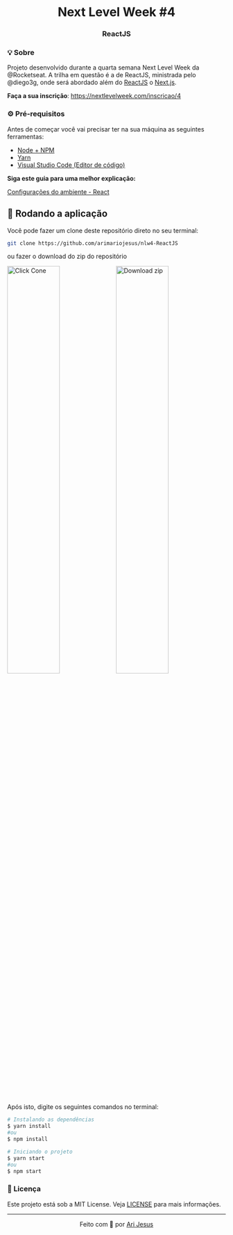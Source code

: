 <div align="center">
  <h1>Next Level Week #4</h1>
  <h3><strong>ReactJS</strong></h3>
</div>

### 💡 Sobre

Projeto desenvolvido durante a quarta semana Next Level Week da @Rocketseat. A trilha em questão é a de ReactJS, ministrada pelo @diego3g, onde será abordado além do [ReactJS](https://pt-br.reactjs.org/) o [Next.js](https://nextjs.org/).

**Faça a sua inscrição**: https://nextlevelweek.com/inscricao/4

### ⚙ Pré-requisitos

Antes de começar você vai precisar ter na sua máquina as seguintes ferramentas:

* [Node + NPM](https://nodejs.org/)
* [Yarn](https://yarnpkg.com/)
* [Visual Studio Code (Editor de código)](https://code.visualstudio.com/)

**Siga este guia para uma melhor explicação:**

[Configurações do ambiente - React](https://www.notion.so/Configura-es-do-ambiente-React-76f2963a042f45b9b9b567a2795945b8)

## 🎲 Rodando a aplicação

Você pode fazer um clone deste repositório direto no seu terminal:

```sh
git clone https://github.com/arimariojesus/nlw4-ReactJS
```

ou fazer o download do zip do repositório

<div>
  <img src="https://user-images.githubusercontent.com/64603070/105086026-63636b00-5a77-11eb-970f-0a08252d140c.png" alt="Click Cone" width="49%" />

  <img src="https://user-images.githubusercontent.com/64603070/105083306-7e33e080-5a73-11eb-8069-64c45b7e4ed6.png" alt="Download zip" width="49%" />
</div>

Após isto, digite os seguintes comandos no terminal:

```sh
# Instalando as dependências
$ yarn install
#ou
$ npm install

# Iniciando o projeto
$ yarn start
#ou
$ npm start
```

### 📝 Licença

Este projeto está sob a MIT License. Veja [LICENSE](./LICENSE) para mais informações.

---

<p align="center">
  Feito com 💜 por <a href="https://www.linkedin.com/in/arimario-jesus">Ari Jesus</a>
</p>